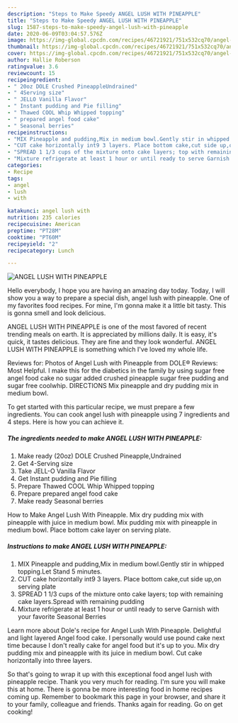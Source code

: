 ```yaml
---
description: "Steps to Make Speedy ANGEL LUSH WITH PINEAPPLE"
title: "Steps to Make Speedy ANGEL LUSH WITH PINEAPPLE"
slug: 1587-steps-to-make-speedy-angel-lush-with-pineapple
date: 2020-06-09T03:04:57.576Z
image: https://img-global.cpcdn.com/recipes/46721921/751x532cq70/angel-lush-with-pineapple-recipe-main-photo.jpg
thumbnail: https://img-global.cpcdn.com/recipes/46721921/751x532cq70/angel-lush-with-pineapple-recipe-main-photo.jpg
cover: https://img-global.cpcdn.com/recipes/46721921/751x532cq70/angel-lush-with-pineapple-recipe-main-photo.jpg
author: Hallie Roberson
ratingvalue: 3.6
reviewcount: 15
recipeingredient:
- " 20oz DOLE Crushed PineappleUndrained"
- " 4Serving size"
- " JELLO Vanilla Flavor"
- " Instant pudding and Pie filling"
- " Thawed COOL Whip Whipped topping"
- " prepared angel food cake"
- " Seasonal berries"
recipeinstructions:
- "MIX Pineapple and pudding,Mix in medium bowl.Gently stir in whipped topping.Let Stand 5 minutes."
- "CUT cake horizontally int9 3 layers. Place bottom cake,cut side up,on serving plate"
- "SPREAD 1 1/3 cups of the mixture onto cake layers; top with remaining cake layers.Spread with remaining pudding"
- "Mixture refrigerate at least 1 hour or until ready to serve Garnish with your favorite Seasonal Berries"
categories:
- Recipe
tags:
- angel
- lush
- with

katakunci: angel lush with 
nutrition: 235 calories
recipecuisine: American
preptime: "PT28M"
cooktime: "PT60M"
recipeyield: "2"
recipecategory: Lunch

---
```



![ANGEL LUSH WITH PINEAPPLE](https://img-global.cpcdn.com/recipes/46721921/751x532cq70/angel-lush-with-pineapple-recipe-main-photo.jpg)

Hello everybody, I hope you are having an amazing day today. Today, I will show you a way to prepare a special dish, angel lush with pineapple. One of my favorites food recipes. For mine, I'm gonna make it a little bit tasty. This is gonna smell and look delicious.

ANGEL LUSH WITH PINEAPPLE is one of the most favored of recent trending meals on earth. It is appreciated by millions daily. It is easy, it's quick, it tastes delicious. They are fine and they look wonderful. ANGEL LUSH WITH PINEAPPLE is something which I've loved my whole life.

Reviews for: Photos of Angel Lush with Pineapple from DOLE® Reviews: Most Helpful. I make this for the diabetics in the family by using sugar free angel food cake no sugar added crushed pineapple sugar free pudding and sugar free coolwhip. DIRECTIONS Mix pineapple and dry pudding mix in medium bowl.


To get started with this particular recipe, we must prepare a few ingredients. You can cook angel lush with pineapple using 7 ingredients and 4 steps. Here is how you can achieve it.

<!--inarticleads1-->

##### The ingredients needed to make ANGEL LUSH WITH PINEAPPLE:

1. Make ready  (20oz) DOLE Crushed Pineapple,Undrained
1. Get  4-Serving size
1. Take  JELL-O Vanilla Flavor
1. Get  Instant pudding and Pie filling
1. Prepare  Thawed COOL Whip Whipped topping
1. Prepare  prepared angel food cake
1. Make ready  Seasonal berries


How to Make Angel Lush With Pineapple. Mix dry pudding mix with pineapple with juice in medium bowl. Mix pudding mix with pineapple in medium bowl. Place bottom cake layer on serving plate. 

<!--inarticleads2-->

##### Instructions to make ANGEL LUSH WITH PINEAPPLE:

1. MIX Pineapple and pudding,Mix in medium bowl.Gently stir in whipped topping.Let Stand 5 minutes.
1. CUT cake horizontally int9 3 layers. Place bottom cake,cut side up,on serving plate
1. SPREAD 1 1/3 cups of the mixture onto cake layers; top with remaining cake layers.Spread with remaining pudding
1. Mixture refrigerate at least 1 hour or until ready to serve Garnish with your favorite Seasonal Berries


Learn more about Dole&#39;s recipe for Angel Lush With Pineapple. Delightful and light layered Angel food cake. I personally would use pound cake next time because I don&#39;t really cake for angel food but it&#39;s up to you. Mix dry pudding mix and pineapple with its juice in medium bowl. Cut cake horizontally into three layers. 

So that's going to wrap it up with this exceptional food angel lush with pineapple recipe. Thank you very much for reading. I'm sure you will make this at home. There is gonna be more interesting food in home recipes coming up. Remember to bookmark this page in your browser, and share it to your family, colleague and friends. Thanks again for reading. Go on get cooking!
